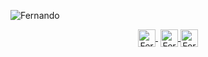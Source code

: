 ![Fernando](https://i.ibb.co/k2sz28p/Banner-Sunset.jpg)

<p align="center">
   <a href="https://www.youtube.com/channel/UCtDfSw53RGWXS0qcFaYZXog" target="blank" style='margin-right:4px'>
    <img align="center" src="https://cdn.jsdelivr.net/npm/simple-icons@3.0.1/icons/youtube.svg" alt="FernandoTimo" height="28px" width="28px" />
  </a>
  <a href="https://twitter.com/timoideas" target="blank">
    <img align="center" src="https://cdn.jsdelivr.net/npm/simple-icons@3.0.1/icons/twitter.svg" alt="FernandoTimo" height="28px" width="28px" />
  </a>
  <a href="https://www.instagram.com/fernando_timo" target="blank">
    <img align="center" src="https://i.ibb.co/mJ3gZJk/Instagram.jpg" alt="FernandoTimo" height="28px" width="28px" />
  </a>
</p>
